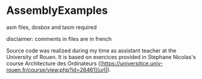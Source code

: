# AssemblyExamples
asm files, dosbox and tasm required

disclaimer: comments in files are in french 

Source code was realized during my time as assistant teacher at the University of Rouen. It is based on exercices provided in Stephane Nicolas's course Architecture des Ordinateurs ([https://universitice.univ-rouen.fr/course/view.php?id=26461](url)). 
